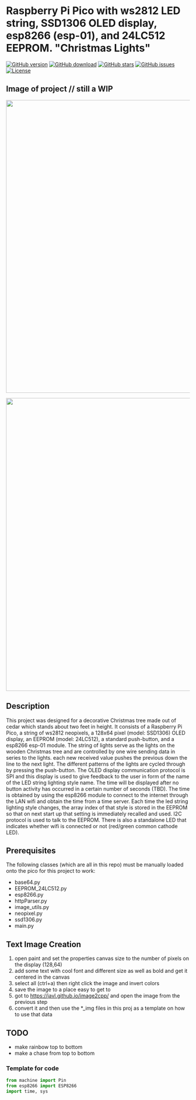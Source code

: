 # Raspberry Pi Pico with ws2812 LED string, SSD1306 OLED display, esp8266 (esp-01), and 24LC512 EEPROM. "Christmas Lights"

[![GitHub version](https://img.shields.io/github/release/jcksnvllxr80/raspi_pico_christmas_tree.svg)](lib-release)
[![GitHub download](https://img.shields.io/github/downloads/jcksnvllxr80/raspi_pico_christmas_tree/total.svg)](lib-release)
[![GitHub stars](https://img.shields.io/github/stars/jcksnvllxr80/raspi_pico_christmas_tree.svg)](lib-stars)
[![GitHub issues](https://img.shields.io/github/issues/jcksnvllxr80/raspi_pico_christmas_tree.svg)](lib-issues)
[![License](https://img.shields.io/badge/license-MIT-blue.svg)](lib-licence)

## Image of project // still a WIP

<p align="center">
<img src="https://live.staticflickr.com/65535/51725697269_1f4f05c453_k.jpg" width="800">
</p>

<p align="center">
<img src="https://live.staticflickr.com/65535/51717997987_277b59fbd0_k.jpg" width="800">
</p>

## Description

This project was designed for a decorative Christmas tree made out of cedar which stands about two feet in height. It consists of a Raspberry Pi Pico, a string of ws2812 neopixels, a 128x64 pixel (model: SSD1306) OLED display, an EEPROM (model: 24LC512), a standard push-button, and a esp8266 esp-01 module. The string of lights serve as the lights on the wooden Christmas tree and are controlled by one wire sending data in series to the lights. each new received value pushes the previous down the line to the next light. The different patterns of the lights are cycled through by pressing the push-button. The OLED display communication protocol is SPI and this display is used to give feedback to the user in form of the name of the LED string lighting style name. The time will be displayed after no button activity has occurred in a certain number of seconds (TBD). The time is obtained by using the esp8266 module to connect to the internet through the LAN wifi and obtain the time from a time server. Each time the led string lighting style changes, the array index of that style is stored in the EEPROM so that on next start up that setting is immediately recalled and used. I2C protocol is used to talk to the EEPROM. There is also a standalone LED that indicates whether wifi is connected or not (red/green common cathode LED).

## Prerequisites

The following classes (which are all in this repo) must be manually loaded onto the pico for this project to work:

- base64.py
- EEPROM_24LC512.py
- esp8266.py
- httpParser.py
- image_utils.py
- neopixel.py
- ssd1306.py
- main.py

## Text Image Creation

  1. open paint and set the properties canvas size to the number of pixels on the display (128,64)
  2. add some text with cool font and different size as well as bold and get it centered in the canvas
  3. select all (ctrl+a) then right click the image and invert colors
  4. save the image to a place easy to get to
  5. got to <https://javl.github.io/image2cpp/> and open the image from the previous step
  6. convert it and then use the *_img files in this proj as a template on how to use that data

## TODO

- make rainbow top to bottom
- make a chase from top to bottom

### Template for code

```python
from machine import Pin
from esp8266 import ESP8266
import time, sys
```
